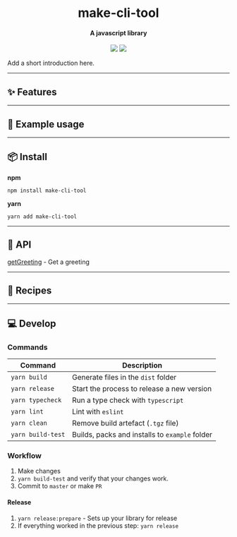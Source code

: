 <h1 align="center">
  make-cli-tool
</h1>
<h4 align="center">
    A javascript library
</h4>

<div align="center">
  <img src="https://badgen.net/npm/v/make-cli-tool?icon=npm" />
  <img src="https://badgen.net/bundlephobia/minzip/make-cli-tool" />
</div>

Add a short introduction here.

---

## :sparkles: Features

---

## :wrench: Example usage

---

## :package: Install

**npm**

```
npm install make-cli-tool
```

**yarn**

```
yarn add make-cli-tool
```

---

## :newspaper: API

[getGreeting](docs/getGreeting.md) - Get a greeting

---

## :book: Recipes

---

## :computer: Develop

### Commands

Command | Description
------- | -----------
`yarn build` | Generate files in the `dist` folder
`yarn release` | Start the process to release a new version
`yarn typecheck` | Run a type check with `typescript`
`yarn lint` | Lint with `eslint`
`yarn clean` | Remove build artefact (`.tgz` file)
`yarn build-test` | Builds, packs and installs to `example` folder

### Workflow

1. Make changes
2. `yarn build-test` and verify that your changes work.
3. Commit to `master` or make `PR`

#### Release

1. `yarn release:prepare` - Sets up your library for release
2. If everything worked in the previous step: `yarn release`
